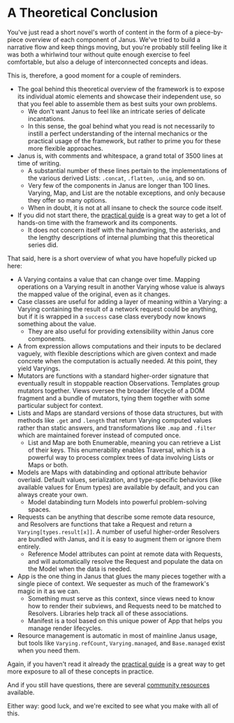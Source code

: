 A Theoretical Conclusion
========================

You've just read a short novel's worth of content in the form of a piece-by-piece
overview of each component of Janus. We've tried to build a narrative flow and
keep things moving, but you're probably still feeling like it was both a whirlwind
tour without quite enough exercise to feel comfortable, but also a deluge of
interconnected concepts and ideas.

This is, therefore, a good moment for a couple of reminders.

* The goal behind this theoretical overview of the framework is to expose its
  individual atomic elements and showcase their independent use, so that you feel
  able to assemble them as best suits your own problems.
  * We don't want Janus to feel like an intricate series of delicate incantations.
  * In this sense, the goal behind what you read is not necessarily to instill
    a perfect understanding of the internal mechanics or the practical usage of
    the framework, but rather to prime you for these more flexible approaches.
* Janus is, with comments and whitespace, a grand total of 3500 lines at time of
  writing.
  * A substantial number of these lines pertain to the implementations of the
    various derived Lists: `.concat`, `.flatten`, `.uniq`, and so on.
  * Very few of the components in Janus are longer than 100 lines. Varying, Map,
    and List are the notable exceptions, and only because they offer so many
    options.
  * When in doubt, it is not at all insane to check the source code itself.
* If you did not start there, the [practical guide](/hands-on) is a great way
  to get a lot of hands-on time with the framework and its components.
  * It does not concern itself with the handwringing, the asterisks, and the
    lengthy descriptions of internal plumbing that this theoretical series did.

That said, here is a short overview of what you have hopefully picked up here:

* A Varying contains a value that can change over time. Mapping operations on a
  Varying result in another Varying whose value is always the mapped value of the
  original, even as it changes.
* Case classes are useful for adding a layer of meaning within a Varying: a Varying
  containing the result of a network request could be anything, but if it is wrapped
  in a `success` case class everybody now knows something about the value.
  * They are also useful for providing extensibility within Janus core components.
* A from expression allows computations and their inputs to be declared vaguely,
  with flexible descriptions which are given context and made concrete when the
  computation is actually needed. At this point, they yield Varyings.
* Mutators are functions with a standard higher-order signature that eventually
  result in stoppable reaction Observations. Templates group mutators together.
  Views oversee the broader lifecycle of a DOM fragment and a bundle of mutators,
  tying them together with some particular subject for context.
* Lists and Maps are standard versions of those data structures, but with methods
  like `.get` and `.length` that return Varying computed values rather than static
  answers, and transformations like `.map` and `.filter` which are maintained forever
  instead of computed once.
  * List and Map are both Enumerable, meaning you can retrieve a List of their
    keys. This enumerability enables Traversal, which is a powerful way to process
    complex trees of data involving Lists or Maps or both.
* Models are Maps with databinding and optional attribute behavior overlaid. Default
  values, serialization, and type-specific behaviors (like available values for
  Enum types) are available by default, and you can always create your own.
  * Model databinding turn Models into powerful problem-solving spaces.
* Requests can be anything that describe some remote data resource, and Resolvers
  are functions that take a Request and return a `Varying[types.result[x]]`. A
  number of useful higher-order Resolvers are bundled with Janus, and it is easy
  to augment them or ignore them entirely.
  * Reference Model attributes can point at remote data with Requests, and will
    automatically resolve the Request and populate the data on the Model when the
    data is needed.
* App is the one thing in Janus that glues the many pieces together with a single
  piece of context. We sequester as much of the framework's magic in it as we can.
  * Something must serve as this context, since views need to know how to render
    their subviews, and Requests need to be matched to Resolvers. Libraries help
    track all of these associations.
  * Manifest is a tool based on this unique power of App that helps you manage
    render lifecycles.
* Resource management is automatic in most of mainline Janus usage, but tools like
  `Varying.refCount`, `Varying.managed`, and `Base.managed` exist when you need
  them.

Again, if you haven't read it already the [practical guide](/hands-on) is a great
way to get more exposure to all of these concepts in practice.

And if you still have questions, there are several [community resources](/community)
available.

Either way: good luck, and we're excited to see what you make with all of this.

